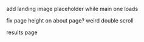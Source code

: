 add landing image placeholder while main one loads

fix page height on about page? weird double scroll

results page
